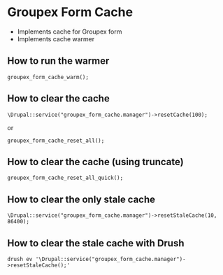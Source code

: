 # Groupex Form Cache

  * Implements cache for Groupex form
  * Implements cache warmer
  
## How to run the warmer

``groupex_form_cache_warm();``

## How to clear the cache

``\Drupal::service("groupex_form_cache.manager")->resetCache(100);``

or

``groupex_form_cache_reset_all();``

## How to clear the cache (using truncate)

``groupex_form_cache_reset_all_quick();``

## How to clear the only stale cache

``\Drupal::service("groupex_form_cache.manager")->resetStaleCache(10, 86400);``

## How to clear the stale cache with Drush

``drush ev '\Drupal::service("groupex_form_cache.manager")->resetStaleCache();'``
